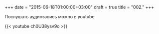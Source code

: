 +++
date = "2015-06-18T01:00:00+03:00"
draft = true
title = "002."
+++

Послушать аудиозапись можно в youtube

{{< youtube ch0U38ysv9o >}}